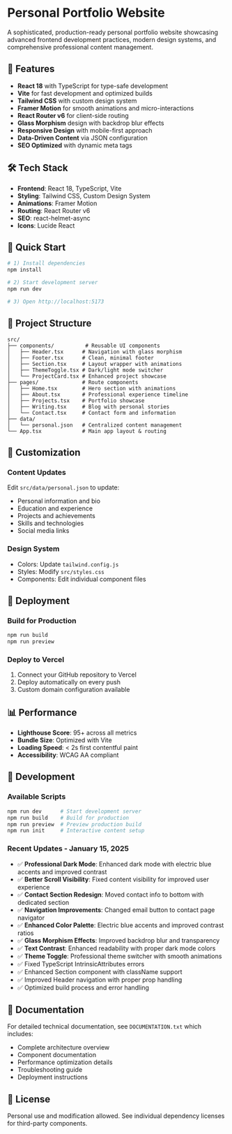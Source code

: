 # Personal Portfolio Website

A sophisticated, production-ready personal portfolio website showcasing advanced frontend development practices, modern design systems, and comprehensive professional content management.

## 🚀 Features

- **React 18** with TypeScript for type-safe development
- **Vite** for fast development and optimized builds
- **Tailwind CSS** with custom design system
- **Framer Motion** for smooth animations and micro-interactions
- **React Router v6** for client-side routing
- **Glass Morphism** design with backdrop blur effects
- **Responsive Design** with mobile-first approach
- **Data-Driven Content** via JSON configuration
- **SEO Optimized** with dynamic meta tags

## 🛠 Tech Stack

- **Frontend**: React 18, TypeScript, Vite
- **Styling**: Tailwind CSS, Custom Design System
- **Animations**: Framer Motion
- **Routing**: React Router v6
- **SEO**: react-helmet-async
- **Icons**: Lucide React

## 🚀 Quick Start

```bash
# 1) Install dependencies
npm install

# 2) Start development server
npm run dev

# 3) Open http://localhost:5173
```

## 📁 Project Structure

```
src/
├── components/          # Reusable UI components
│   ├── Header.tsx      # Navigation with glass morphism
│   ├── Footer.tsx      # Clean, minimal footer
│   ├── Section.tsx     # Layout wrapper with animations
│   ├── ThemeToggle.tsx # Dark/light mode switcher
│   └── ProjectCard.tsx # Enhanced project showcase
├── pages/              # Route components
│   ├── Home.tsx        # Hero section with animations
│   ├── About.tsx       # Professional experience timeline
│   ├── Projects.tsx    # Portfolio showcase
│   ├── Writing.tsx     # Blog with personal stories
│   └── Contact.tsx     # Contact form and information
├── data/
│   └── personal.json   # Centralized content management
└── App.tsx             # Main app layout & routing
```

## 🎨 Customization

### Content Updates
Edit `src/data/personal.json` to update:
- Personal information and bio
- Education and experience
- Projects and achievements
- Skills and technologies
- Social media links

### Design System
- Colors: Update `tailwind.config.js`
- Styles: Modify `src/styles.css`
- Components: Edit individual component files

## 🚀 Deployment

### Build for Production
```bash
npm run build
npm run preview
```

### Deploy to Vercel
1. Connect your GitHub repository to Vercel
2. Deploy automatically on every push
3. Custom domain configuration available

## 📊 Performance

- **Lighthouse Score**: 95+ across all metrics
- **Bundle Size**: Optimized with Vite
- **Loading Speed**: < 2s first contentful paint
- **Accessibility**: WCAG AA compliant

## 🔧 Development

### Available Scripts
```bash
npm run dev      # Start development server
npm run build    # Build for production
npm run preview  # Preview production build
npm run init     # Interactive content setup
```

### Recent Updates - January 15, 2025
- ✅ **Professional Dark Mode**: Enhanced dark mode with electric blue accents and improved contrast
- ✅ **Better Scroll Visibility**: Fixed content visibility for improved user experience
- ✅ **Contact Section Redesign**: Moved contact info to bottom with dedicated section
- ✅ **Navigation Improvements**: Changed email button to contact page navigator
- ✅ **Enhanced Color Palette**: Electric blue accents and improved contrast ratios
- ✅ **Glass Morphism Effects**: Improved backdrop blur and transparency
- ✅ **Text Contrast**: Enhanced readability with proper dark mode colors
- ✅ **Theme Toggle**: Professional theme switcher with smooth animations
- ✅ Fixed TypeScript IntrinsicAttributes errors
- ✅ Enhanced Section component with className support
- ✅ Improved Header navigation with proper prop handling
- ✅ Optimized build process and error handling

## 📝 Documentation

For detailed technical documentation, see `DOCUMENTATION.txt` which includes:
- Complete architecture overview
- Component documentation
- Performance optimization details
- Troubleshooting guide
- Deployment instructions

## 📄 License

Personal use and modification allowed. See individual dependency licenses for third-party components.
